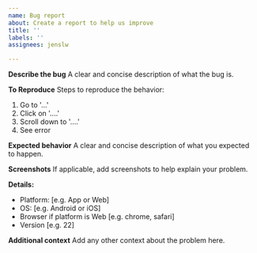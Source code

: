 ```yaml
---
name: Bug report
about: Create a report to help us improve
title: ''
labels: ''
assignees: jenslw

---
```


**Describe the bug**
A clear and concise description of what the bug is.

**To Reproduce**
Steps to reproduce the behavior:
1. Go to '...'
2. Click on '....'
3. Scroll down to '....'
4. See error

**Expected behavior**
A clear and concise description of what you expected to happen.

**Screenshots**
If applicable, add screenshots to help explain your problem.

**Details:**
 - Platform: [e.g. App or Web]
 - OS: [e.g. Android or iOS]
 - Browser if platform is Web [e.g. chrome, safari]
 - Version [e.g. 22]

**Additional context**
Add any other context about the problem here.
